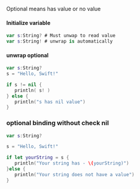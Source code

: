 Optional means has value or no value

#### Initialize variable
```swift
var s:String? # Must unwap to read value
var s:String! # unwrap is automatically
```

#### unwrap optional
```swift
var s:String?
s = "Hello, Swift!"

if s != nil {
   println( s! )
} else { 
   println("s has nil value")
}
```

### optional binding without check nil
```swift
var s:String?

s = "Hello, Swift!"

if let yourString = s {
   println("Your string has - \(yourString)")
}else {
   println("Your string does not have a value")
}
```